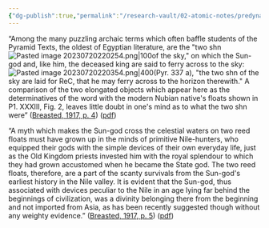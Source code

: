 ```yaml
---
{"dg-publish":true,"permalink":"/research-vault/02-atomic-notes/predynastic-egyptian-terms-and-myths-involve-reed-boats-used-by-the-sun-god/"}
---
```


“Among the many puzzling archaic terms which often baffle students of the Pyramid Texts, the oldest of Egyptian literature, are the "two shn![Pasted image 20230720220254.png|100](/img/user/zz%20Images%20Dump/Pasted%20image%2020230720220254.png)of the sky," on which the Sun-god and, like him, the deceased king are said to ferry across to the sky:![Pasted image 20230720220354.png|400](/img/user/zz%20Images%20Dump/Pasted%20image%2020230720220354.png)(Pyr. 337 a), "the two shn of the sky are laid for ReC, that he may ferry across to the horizon therewith." A comparison of the two elongated objects which appear here as the determinatives of the word with the modern Nubian native's floats shown in P1. XXXIII, Fig. 2, leaves little doubt in one's mind as to what the two shn were” ([Breasted, 1917, p. 4](zotero://select/library/items/UNIHDJ7X)) ([pdf](zotero://open-pdf/library/items/DSCT6KYR?page=4&annotation=3LEFHUR2))

“A myth which makes the Sun-god cross the celestial waters on two reed floats must have grown up in the minds of primitive Nile-hunters, who equipped their gods with the simple devices of their own everyday life, just as the Old Kingdom priests invested him with the royal splendour to which they had grown accustomed when he became the State god. The two reed floats, therefore, are a part of the scanty survivals from the Sun-god's earliest history in the Nile valley. It is evident that the Sun-god, thus associated with devices peculiar to the Nile in an age lying far behind the beginnings of civilization, was a divinity belonging there from the beginning and not imported from Asia, as has been recently suggested though without any weighty evidence.” ([Breasted, 1917, p. 5](zotero://select/library/items/UNIHDJ7X)) ([pdf](zotero://open-pdf/library/items/DSCT6KYR?page=5&annotation=9U7RE7QN))